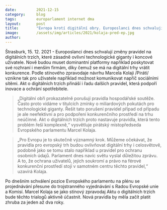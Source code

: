 ```yaml
---
date:         2021-12-15
category:     blog
tags:         europarlament internet dma
layout:       post
title:        "Evropa krotí digitální obry. Europoslanci dnes schvalují revoluční změny pravidel na digitálních trzích"
image:        /assets/img/articles/2021/kolaja-pred-ep.jpg
author:       
---
```


Štrasburk, 15. 12. 2021 - Europoslanci dnes schvalují změny pravidel na digitálních trzích, které zásadně ovlivní technologické giganty i koncové uživatele. Nově budou muset dominantní platformy například poskytovat své rozhraní i menším firmám, díky čemuž se má na digitální trhy vrátit konkurence. Podle stínového zpravodaje návrhu Marcela Kolaji /Piráti/ vznikne tak pro uživatele například možnost komunikovat napříč sociálními sítěmi. Akt o digitálních trzích přináší i řadu dalších pravidel, která podpoří inovace a ochrání spotřebitele.

> „Digitální obři prokazatelně porušují pravidla hospodářské soutěže. Často proto vídáme v titulcích zmínky o miliardových pokutách pro technologické giganty. Řešit tato porušení pravidel případ od případu je ale neefektivní a pro podpoření konkurenčního prostředí na trhu neúčinné. Akt o digitálních trzích proto nastavuje pravidla, která tento problém řeší komplexně,“ vysvětluje pirátský místopředseda Evropského parlamentu Marcel Kolaja. 

> „Pro Evropu je to skutečně významný krok. Můžeme očekávat, že pravidla pro evropský trh budou ovlivňovat digitální trhy i celosvětově, podobně jako se tomu stalo například u pravidel pro ochranu osobních údajů. Parlament dnes navíc světu vyslal důležitou zprávu. A to, že ochrana uživatelů, jejich soukromí a právo na férové konkurenční prostředí stojí v samotném centru těchto pravidel,“ uzavírá Kolaja. 

Po dnešním schválení pozice Evropského parlamentu na plénu se projednávání přesune do trojstranného vyjednávání s Radou Evropské unie a Komisí. Marcel Kolaja se jako stínový zpravodaj Aktu o digitálních trzích bude těchto trialogů aktivně účastnit. Nová pravidla by měla začít platit zhruba za jeden až dva roky.
